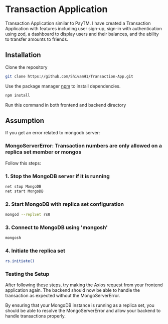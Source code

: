 # Transaction Application

Transaction Application similar to PayTM. I have created a Transaction Application with features including user sign-up, sign-in with authentication using zod, a dashboard to display users and their balances, and the ability to transfer amounts to friends. 

## Installation

Clone the repository
```bash
git clone https://github.com/ShivamH1/Transaction-App.git
```

Use the package manager [npm](https://www.npmjs.com/) to install dependencies.

```bash
npm install 
```
Run this command in both frontend and backend directory

## Assumption
If you get an error related to mongodb server:
### MongoServerError: Transaction numbers are only allowed on a replica set member or mongos

Follow this steps:

### 1. Stop the MongoDB server if it is running
```bash
net stop MongoDB
net start MongoDB 
```

### 2. Start MongoDB with replica set configuration
```bash
mongod --replSet rs0
```

### 3. Connect to MongoDB using 'mongosh'
```bash
mongosh
```

### 4. Initiate the replica set
```bash
rs.initiate()
```

### Testing the Setup
After following these steps, try making the Axios request from your frontend application again. The backend should now be able to handle the transaction as expected without the MongoServerError.

By ensuring that your MongoDB instance is running as a replica set, you should be able to resolve the MongoServerError and allow your backend to handle transactions properly.
